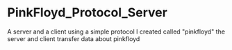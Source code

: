 # PinkFloyd_Protocol_Server
A server and a client using a simple protocol I created called "pinkfloyd" the server and client transfer data about pinkfloyd
